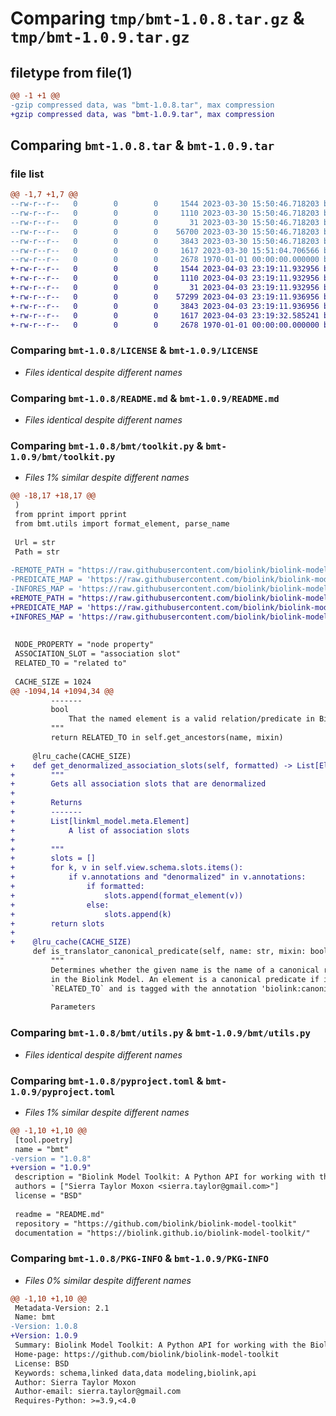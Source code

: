 # Comparing `tmp/bmt-1.0.8.tar.gz` & `tmp/bmt-1.0.9.tar.gz`

## filetype from file(1)

```diff
@@ -1 +1 @@
-gzip compressed data, was "bmt-1.0.8.tar", max compression
+gzip compressed data, was "bmt-1.0.9.tar", max compression
```

## Comparing `bmt-1.0.8.tar` & `bmt-1.0.9.tar`

### file list

```diff
@@ -1,7 +1,7 @@
--rw-r--r--   0        0        0     1544 2023-03-30 15:50:46.718203 bmt-1.0.8/LICENSE
--rw-r--r--   0        0        0     1110 2023-03-30 15:50:46.718203 bmt-1.0.8/README.md
--rw-r--r--   0        0        0       31 2023-03-30 15:50:46.718203 bmt-1.0.8/bmt/__init__.py
--rw-r--r--   0        0        0    56700 2023-03-30 15:50:46.718203 bmt-1.0.8/bmt/toolkit.py
--rw-r--r--   0        0        0     3843 2023-03-30 15:50:46.718203 bmt-1.0.8/bmt/utils.py
--rw-r--r--   0        0        0     1617 2023-03-30 15:51:04.706566 bmt-1.0.8/pyproject.toml
--rw-r--r--   0        0        0     2678 1970-01-01 00:00:00.000000 bmt-1.0.8/PKG-INFO
+-rw-r--r--   0        0        0     1544 2023-04-03 23:19:11.932956 bmt-1.0.9/LICENSE
+-rw-r--r--   0        0        0     1110 2023-04-03 23:19:11.932956 bmt-1.0.9/README.md
+-rw-r--r--   0        0        0       31 2023-04-03 23:19:11.932956 bmt-1.0.9/bmt/__init__.py
+-rw-r--r--   0        0        0    57299 2023-04-03 23:19:11.936956 bmt-1.0.9/bmt/toolkit.py
+-rw-r--r--   0        0        0     3843 2023-04-03 23:19:11.936956 bmt-1.0.9/bmt/utils.py
+-rw-r--r--   0        0        0     1617 2023-04-03 23:19:32.585241 bmt-1.0.9/pyproject.toml
+-rw-r--r--   0        0        0     2678 1970-01-01 00:00:00.000000 bmt-1.0.9/PKG-INFO
```

### Comparing `bmt-1.0.8/LICENSE` & `bmt-1.0.9/LICENSE`

 * *Files identical despite different names*

### Comparing `bmt-1.0.8/README.md` & `bmt-1.0.9/README.md`

 * *Files identical despite different names*

### Comparing `bmt-1.0.8/bmt/toolkit.py` & `bmt-1.0.9/bmt/toolkit.py`

 * *Files 1% similar despite different names*

```diff
@@ -18,17 +18,17 @@
 )
 from pprint import pprint
 from bmt.utils import format_element, parse_name
 
 Url = str
 Path = str
 
-REMOTE_PATH = "https://raw.githubusercontent.com/biolink/biolink-model/v3.2.5/biolink-model.yaml"
-PREDICATE_MAP = 'https://raw.githubusercontent.com/biolink/biolink-model/v3.2.5/predicate_mapping.yaml'
-INFORES_MAP = 'https://raw.githubusercontent.com/biolink/biolink-model/v3.2.5/infores_catalog_nodes.tsv'
+REMOTE_PATH = "https://raw.githubusercontent.com/biolink/biolink-model/v3.2.6/biolink-model.yaml"
+PREDICATE_MAP = 'https://raw.githubusercontent.com/biolink/biolink-model/v3.2.6/predicate_mapping.yaml'
+INFORES_MAP = 'https://raw.githubusercontent.com/biolink/biolink-model/v3.2.6/infores_catalog_nodes.tsv'
 
 
 NODE_PROPERTY = "node property"
 ASSOCIATION_SLOT = "association slot"
 RELATED_TO = "related to"
 
 CACHE_SIZE = 1024
@@ -1094,14 +1094,34 @@
         -------
         bool
             That the named element is a valid relation/predicate in Biolink Model
         """
         return RELATED_TO in self.get_ancestors(name, mixin)
 
     @lru_cache(CACHE_SIZE)
+    def get_denormalized_association_slots(self, formatted) -> List[Element]:
+        """
+        Gets all association slots that are denormalized
+
+        Returns
+        -------
+        List[linkml_model.meta.Element]
+            A list of association slots
+
+        """
+        slots = []
+        for k, v in self.view.schema.slots.items():
+            if v.annotations and "denormalized" in v.annotations:
+                if formatted:
+                    slots.append(format_element(v))
+                else:
+                    slots.append(k)
+        return slots
+
+    @lru_cache(CACHE_SIZE)
     def is_translator_canonical_predicate(self, name: str, mixin: bool = True) -> bool:
         """
         Determines whether the given name is the name of a canonical relation/predicate
         in the Biolink Model. An element is a canonical predicate if it descends from
         `RELATED_TO` and is tagged with the annotation 'biolink:canonical_predicate'
 
         Parameters
```

### Comparing `bmt-1.0.8/bmt/utils.py` & `bmt-1.0.9/bmt/utils.py`

 * *Files identical despite different names*

### Comparing `bmt-1.0.8/pyproject.toml` & `bmt-1.0.9/pyproject.toml`

 * *Files 1% similar despite different names*

```diff
@@ -1,10 +1,10 @@
 [tool.poetry]
 name = "bmt"
-version = "1.0.8"
+version = "1.0.9"
 description = "Biolink Model Toolkit: A Python API for working with the Biolink Model"
 authors = ["Sierra Taylor Moxon <sierra.taylor@gmail.com>"]
 license = "BSD"
 
 readme = "README.md"
 repository = "https://github.com/biolink/biolink-model-toolkit"
 documentation = "https://biolink.github.io/biolink-model-toolkit/"
```

### Comparing `bmt-1.0.8/PKG-INFO` & `bmt-1.0.9/PKG-INFO`

 * *Files 0% similar despite different names*

```diff
@@ -1,10 +1,10 @@
 Metadata-Version: 2.1
 Name: bmt
-Version: 1.0.8
+Version: 1.0.9
 Summary: Biolink Model Toolkit: A Python API for working with the Biolink Model
 Home-page: https://github.com/biolink/biolink-model-toolkit
 License: BSD
 Keywords: schema,linked data,data modeling,biolink,api
 Author: Sierra Taylor Moxon
 Author-email: sierra.taylor@gmail.com
 Requires-Python: >=3.9,<4.0
```

